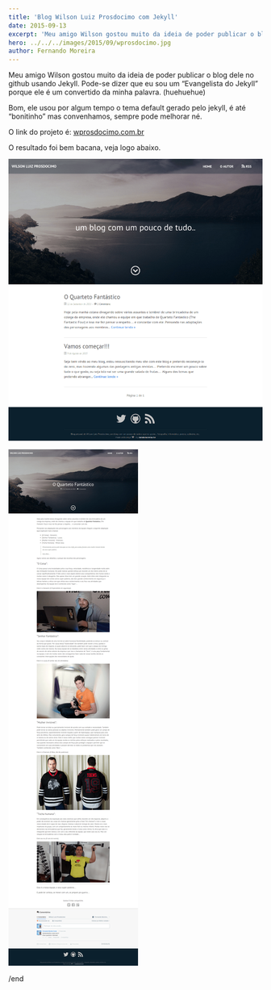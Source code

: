 ```yaml
---
title: 'Blog Wilson Luiz Prosdocimo com Jekyll'
date: 2015-09-13
excerpt: 'Meu amigo Wilson gostou muito da ideia de poder publicar o blog dele no github usando Jekyll. Pode-se dizer que eu sou um “Evangelista do Jekyll” porque ele é um convertido da minha palavra.'
hero: ../../../images/2015/09/wprosdocimo.jpg
author: Fernando Moreira
---
```


Meu amigo Wilson gostou muito da ideia de poder publicar o blog dele no github usando Jekyll. Pode-se dizer que eu sou um “Evangelista do Jekyll” porque ele é um convertido da minha palavra. (huehuehue)

Bom, ele usou por algum tempo o tema default gerado pelo jekyll, é até “bonitinho” mas convenhamos, sempre pode melhorar né.

O link do projeto é: [wprosdocimo.com.br](http://wprosdocimo.com.br)

O resultado foi bem bacana, veja logo abaixo.

![Blog Wilson Luiz Prosdocimo - um blog com um pouco de tudo..](../../../images/2015/09/blog-wprosdocimo.png)

![Blog Wilson Luiz Prosdocimo - um blog com um pouco de tudo..](../../../images/2015/09/blog-wprosdocimo-single.png)

/end
